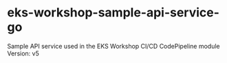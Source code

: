 # eks-workshop-sample-api-service-go
Sample API service used in the EKS Workshop CI/CD CodePipeline module
Version: v5
